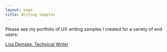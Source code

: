 ```yaml
---
layout: page
title: Writing Samples
---
```


Please see my portfolio of UX writing samples I created for a variety of end users:

[Lisa Demske, Technical Writer](https://lisademske.com/)
